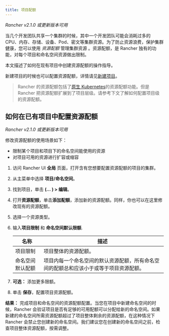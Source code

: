 ```yaml
---
title: 项目配额
---
```


_Rancher v2.1.0 或更新版本可用_

当几个开发团队共享一个集群的时候，其中一个开发团队可能会消耗过多的 CPU、内存、存储、设备、Pod、密文等集群资源。为了防止资源浪费，保护集群健康，您可以使用 _资源配额_ 管理集群资源 。资源配额，是 Rancher 独有的功能，对每个项目和命名空间资源做出限制。

本文描述了如何在现有项目中创建资源配额的操作指导。

新建项目的时候也可以配置资源配额，详情请见[新建项目](/docs/cluster-admin/projects-and-namespaces/_index)。

> Rancher 的资源配额包括了[原生 Kubernetes](https://kubernetes.io/docs/concepts/policy/resource-quotas/)的资源配额功能。但是 Rancher 把资源配额扩展到了项目层级。请参考下文了解如何配置项目级的资源配额。

## 如何在已有项目中配置资源配额

_Rancher v2.1.0 或更新版本可用_

修改资源配额的使用场景如下：

- 限制某个项目和项目下的命名空间能使用的资源
- 对项目可用的资源进行扩容或缩容

1. 访问 Rancher UI **全局** 页面，打开含有您想要配置资源配额的项目的集群。

1. 从主菜单中选择 **项目/命名空间**。

1. 找到项目，单击 **(... ) > 编辑**。

1. 打开**资源配额**，单击**添加配额**，添加新的资源配额。同样，你也可以在这里修改现有的资源配额。

1. 选择一个资源类型。

1. 输入**项目限制** 和 **命名空间默认限额**.

   | 名称             | 描述                                                                                   |
   | ---------------- | -------------------------------------------------------------------------------------- |
   | 项目限制         | 项目整体的资源配额。                                                                   |
   | 命名空间默认配额 | 项目内每一个命名空间的默认资源配额，所有命名空间的配额总和应该小于或等于项目资源配额。 |

1. **可选：** 添加更多限额。

1. 单击 **保存**，配置项目资源配额。

**结果：** 完成项目和命名空间的资源配额配置。当您在项目中新建命名空间的时候，Rancher 会验证项目是否有足够的可用配额可以分配给新的命名空间。如果新建的命名空间所需资源配额超过了项目整体剩余的资源配额，在这种情况下 Rancher 会禁止您创建新的命名空间。我们建议您在创建新的命名空间之前，检查项目整体资源配额，按需调整。
